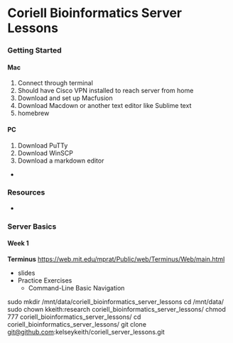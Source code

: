 # Coriell Bioinformatics Server Lessons

### Getting Started

#### Mac

1. Connect through terminal
2. Should have Cisco VPN installed to reach server from home
3. Download and set up Macfusion
4. Download Macdown or another text editor like Sublime text
5. homebrew

#### PC

1. Download PuTTy
2. Download WinSCP
3. Download a markdown editor

-

### Resources



-

### Server Basics

#### Week 1

**Terminus** <https://web.mit.edu/mprat/Public/web/Terminus/Web/main.html>

- slides
- Practice Exercises
  - Command-Line Basic Navigation

sudo mkdir /mnt/data/coriell_bioinformatics_server_lessons
cd /mnt/data/
sudo chown kkeith:research coriell_bioinformatics_server_lessons/
chmod 777 coriell_bioinformatics_server_lessons/
cd coriell_bioinformatics_server_lessons/
git clone git@github.com:kelseykeith/coriell_server_lessons.git




